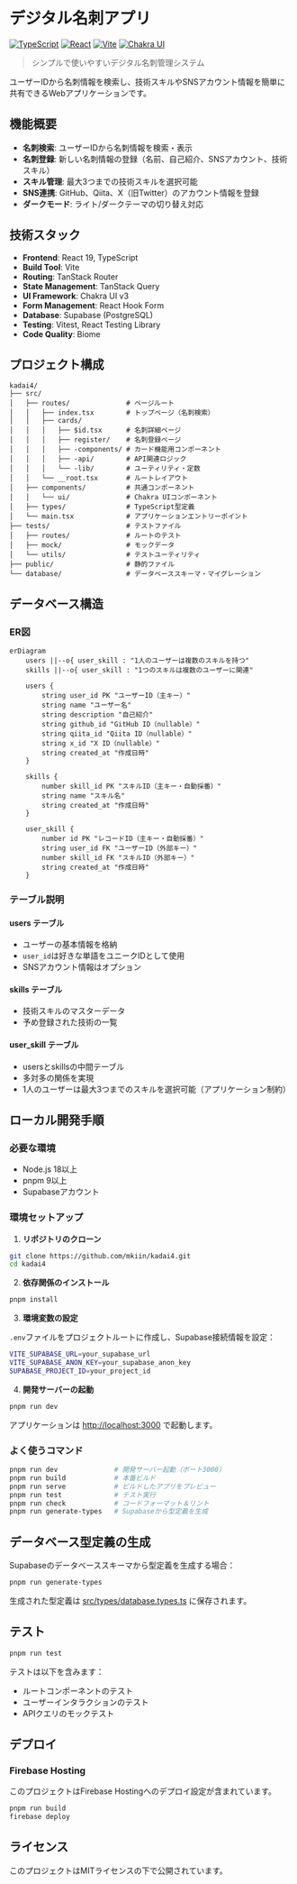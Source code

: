 # デジタル名刺アプリ

[![TypeScript](https://img.shields.io/badge/TypeScript-007ACC?logo=typescript&logoColor=white)](https://www.typescriptlang.org/)
[![React](https://img.shields.io/badge/React-19-61DAFB?logo=react&logoColor=white)](https://react.dev/)
[![Vite](https://img.shields.io/badge/Vite-646CFF?logo=vite&logoColor=white)](https://vitejs.dev/)
[![Chakra UI](https://img.shields.io/badge/Chakra_UI-3-319795?logo=chakra-ui&logoColor=white)](https://www.chakra-ui.com/)

> シンプルで使いやすいデジタル名刺管理システム

ユーザーIDから名刺情報を検索し、技術スキルやSNSアカウント情報を簡単に共有できるWebアプリケーションです。

## 機能概要

- **名刺検索**: ユーザーIDから名刺情報を検索・表示
- **名刺登録**: 新しい名刺情報の登録（名前、自己紹介、SNSアカウント、技術スキル）
- **スキル管理**: 最大3つまでの技術スキルを選択可能
- **SNS連携**: GitHub、Qiita、X（旧Twitter）のアカウント情報を登録
- **ダークモード**: ライト/ダークテーマの切り替え対応

## 技術スタック

- **Frontend**: React 19, TypeScript
- **Build Tool**: Vite
- **Routing**: TanStack Router
- **State Management**: TanStack Query
- **UI Framework**: Chakra UI v3
- **Form Management**: React Hook Form
- **Database**: Supabase (PostgreSQL)
- **Testing**: Vitest, React Testing Library
- **Code Quality**: Biome

## プロジェクト構成

```
kadai4/
├── src/
│   ├── routes/              # ページルート
│   │   ├── index.tsx        # トップページ（名刺検索）
│   │   ├── cards/
│   │   │   ├── $id.tsx      # 名刺詳細ページ
│   │   │   ├── register/    # 名刺登録ページ
│   │   │   ├── -components/ # カード機能用コンポーネント
│   │   │   ├── -api/        # API関連ロジック
│   │   │   └── -lib/        # ユーティリティ・定数
│   │   └── __root.tsx       # ルートレイアウト
│   ├── components/          # 共通コンポーネント
│   │   └── ui/              # Chakra UIコンポーネント
│   ├── types/               # TypeScript型定義
│   └── main.tsx             # アプリケーションエントリーポイント
├── tests/                   # テストファイル
│   ├── routes/              # ルートのテスト
│   ├── mock/                # モックデータ
│   └── utils/               # テストユーティリティ
├── public/                  # 静的ファイル
└── database/                # データベーススキーマ・マイグレーション
```

## データベース構造

### ER図

```mermaid
erDiagram
    users ||--o{ user_skill : "1人のユーザーは複数のスキルを持つ"
    skills ||--o{ user_skill : "1つのスキルは複数のユーザーに関連"

    users {
        string user_id PK "ユーザーID（主キー）"
        string name "ユーザー名"
        string description "自己紹介"
        string github_id "GitHub ID（nullable）"
        string qiita_id "Qiita ID（nullable）"
        string x_id "X ID（nullable）"
        string created_at "作成日時"
    }

    skills {
        number skill_id PK "スキルID（主キー・自動採番）"
        string name "スキル名"
        string created_at "作成日時"
    }

    user_skill {
        number id PK "レコードID（主キー・自動採番）"
        string user_id FK "ユーザーID（外部キー）"
        number skill_id FK "スキルID（外部キー）"
        string created_at "作成日時"
    }
```

### テーブル説明

#### users テーブル
- ユーザーの基本情報を格納
- `user_id`は好きな単語をユニークIDとして使用
- SNSアカウント情報はオプション

#### skills テーブル
- 技術スキルのマスターデータ
- 予め登録された技術の一覧

#### user_skill テーブル
- usersとskillsの中間テーブル
- 多対多の関係を実現
- 1人のユーザーは最大3つまでのスキルを選択可能（アプリケーション制約）

## ローカル開発手順

### 必要な環境

- Node.js 18以上
- pnpm 9以上
- Supabaseアカウント

### 環境セットアップ

1. **リポジトリのクローン**
```bash
git clone https://github.com/mkiin/kadai4.git
cd kadai4
```

2. **依存関係のインストール**
```bash
pnpm install
```

3. **環境変数の設定**

`.env`ファイルをプロジェクトルートに作成し、Supabase接続情報を設定：

```bash
VITE_SUPABASE_URL=your_supabase_url
VITE_SUPABASE_ANON_KEY=your_supabase_anon_key
SUPABASE_PROJECT_ID=your_project_id
```

4. **開発サーバーの起動**
```bash
pnpm run dev
```

アプリケーションは [http://localhost:3000](http://localhost:3000) で起動します。

### よく使うコマンド

```bash
pnpm run dev              # 開発サーバー起動（ポート3000）
pnpm run build            # 本番ビルド
pnpm run serve            # ビルドしたアプリをプレビュー
pnpm run test             # テスト実行
pnpm run check            # コードフォーマット＆リント
pnpm run generate-types   # Supabaseから型定義を生成
```

## データベース型定義の生成

Supabaseのデータベーススキーマから型定義を生成する場合：

```bash
pnpm run generate-types
```

生成された型定義は [src/types/database.types.ts](src/types/database.types.ts) に保存されます。

## テスト

```bash
pnpm run test
```

テストは以下を含みます：
- ルートコンポーネントのテスト
- ユーザーインタラクションのテスト
- APIクエリのモックテスト

## デプロイ

### Firebase Hosting

このプロジェクトはFirebase Hostingへのデプロイ設定が含まれています。

```bash
pnpm run build
firebase deploy
```

## ライセンス

このプロジェクトはMITライセンスの下で公開されています。
